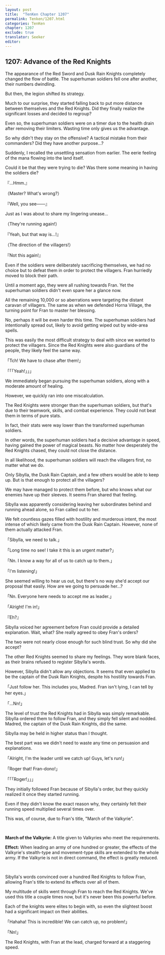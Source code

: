 ```yaml
---
layout: post
title:  "TenKen Chapter 1207"
permalink: Tenken/1207.html
categories: TenKen
chapter: 1207
exclude: true
translator: Seeker
editor: 
---
```

<h2>1207: Advance of the Red Knights</h2>

The appearance of the Red Sword and Dusk Rain Knights completely changed the flow of battle. The superhuman soldiers fell one after another, their numbers dwindling.

But then, the legion shifted its strategy.

Much to our surprise, they started falling back to put more distance between themselves and the Red Knights. Did they finally realize the significant losses and decided to regroup?

Even so, the superhuman soldiers were on a timer due to the health drain after removing their limiters. Wasting time only gives us the advantage.

So why didn't they stay on the offensive? A tactical mistake from their commanders? Did they have another purpose...?

Suddenly, I recalled the unsettling sensation from earlier. The eerie feeling of the mana flowing into the land itself.

Could it be that they were trying to die? Was there some meaning in having the soldiers die?

『...Hmm.』

（Master? What's wrong?）

『Well, you see――』

Just as I was about to share my lingering unease...

（They're running again!）

『Yeah, but that way is...!』

（The direction of the villagers!）

『Not this again!』

Even if the soldiers were deliberately sacrificing themselves, we had no choice but to defeat them in order to protect the villagers. Fran hurriedly moved to block their path.

Until a moment ago, they were all rushing towards Fran. Yet the superhuman soldiers didn't even spare her a glance now.

All the remaining 10,000 or so aberrations were targeting the distant caravan of villagers. The same as when we defended Horna Village, the turning point for Fran to master her blessing.

No, perhaps it will be even harder this time. The superhuman soldiers had intentionally spread out, likely to avoid getting wiped out by wide-area spells.

This was easily the most difficult strategy to deal with since we wanted to protect the villagers. Since the Red Knights were also guardians of the people, they likely feel the same way.

「Tch! We have to chase after them!」

「「「Yeah!」」」

We immediately began pursuing the superhuman soldiers, along with a moderate amount of healing.

However, we quickly ran into one miscalculation.

The Red Knights were stronger than the superhuman soldiers, but that's due to their teamwork, skills, and combat experience. They could not beat them in terms of pure stats.

In fact, their stats were way lower than the transformed superhuman soldiers.

In other words, the superhuman soldiers had a decisive advantage in speed, having gained the power of magical beasts. No matter how desperately the Red Knights chased, they could not close the distance.

In all likelihood, the superhuman soldiers will reach the villagers first, no matter what we do.

Only Sibylla, the Dusk Rain Captain, and a few others would be able to keep up. But is that enough to protect all the villagers?

We may have managed to protect them before, but who knows what our enemies have up their sleeves. It seems Fran shared that feeling.

Sibylla was apparently considering leaving her subordinates behind and running ahead alone, so Fran called out to her.

We felt countless gazes filled with hostility and murderous intent, the most intense of which likely came from the Dusk Rain Captain. However, none of them actually attacked Fran.

「Sibylla, we need to talk.」

「Long time no see! I take it this is an urgent matter?」

「Nn. I know a way for all of us to catch up to them.」

「I'm listening!」

She seemed willing to hear us out, but there's no way she'd accept our proposal that easily. How are we going to persuade her...?

「Nn. Everyone here needs to accept me as leader.」

「Alright! I'm in!」

『Eh?』

Sibylla voiced her agreement before Fran could provide a detailed explanation. Wait, what? She really agreed to obey Fran's orders?

The two were not nearly close enough for such blind trust. So why did she accept?

The other Red Knights seemed to share my feelings. They wore blank faces, as their brains refused to register Sibylla's words.

However, Sibylla didn't allow any objections. It seems that even applied to be the captain of the Dusk Rain Knights, despite his hostility towards Fran.

「Just follow her. This includes you, Madred. Fran isn't lying, I can tell by her eyes.」

「...Nn!」

The level of trust the Red Knights had in Sibylla was simply remarkable. Sibylla ordered them to follow Fran, and they simply fell silent and nodded. Madred, the captain of the Dusk Rain Knights, did the same.

Sibylla may be held in higher status than I thought.

The best part was we didn't need to waste any time on persuasion and explanations.

「Alright, I'm the leader until we catch up! Guys, let's run!」

「Roger that! Fran-dono!」

「「「Roger!」」」

They initially followed Fran because of Sibylla's order, but they quickly realized it once they started running.

Even if they didn't know the exact reason why, they certainly felt their running speed multiplied several times over.

This was, of course, due to Fran's title, "March of the Valkyrie".

<br/>

<div class="appraisal" markdown="1">

**March of the Valkyrie:** A title given to Valkyries who meet the requirements.<br/>

**Effect:** When leading an army of one hundred or greater, the effects of the Valkyrie's stealth-type and movement-type skills are extended to the whole army. If the Valkyrie is not in direct command, the effect is greatly reduced.<br/>

</div><br/>

Sibylla's words convinced over a hundred Red Knights to follow Fran, allowing Fran's title to extend its effects over all of them.

My multitude of skills went through Fran to reach the Red Knights. We've used this title a couple times now, but it's never been this powerful before.

Each of the knights were elites to begin with, so even the slightest boost had a significant impact on their abilities.

「Hahaha! This is incredible! We can catch up, no problem!」

「Nn!」

The Red Knights, with Fran at the lead, charged forward at a staggering speed.



